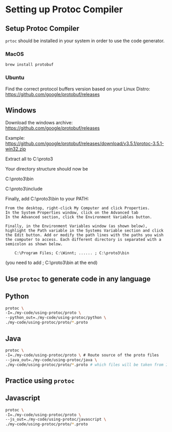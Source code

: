 # Setting up Protoc Compiler

## Setup Protoc Compiler

`prtoc` should be installed in your system in order to use the code generator.

### MacOS
`brew install protobuf` 

### Ubuntu

Find the correct protocol buffers version based on your Linux Distro: https://github.com/google/protobuf/releases

## Windows

Download the windows archive: https://github.com/google/protobuf/releases

Example: https://github.com/google/protobuf/releases/download/v3.5.1/protoc-3.5.1-win32.zip

Extract all to C:\proto3  

Your directory structure should now be

C:\proto3\bin 

C:\proto3\include 

Finally, add C:\proto3\bin to your PATH:

    From the desktop, right-click My Computer and click Properties.
    In the System Properties window, click on the Advanced tab
    In the Advanced section, click the Environment Variables button.

    Finally, in the Environment Variables window (as shown below), highlight the Path variable in the Systems Variable section and click the Edit button. Add or modify the path lines with the paths you wish the computer to access. Each different directory is separated with a semicolon as shown below.

        C:\Program Files; C:\Winnt; ...... ; C:\proto3\bin

(you need to add ; C:\proto3\bin  at the end)

## Use `protoc` to generate code in any language

## Python
```bash
protoc \
-I=./my-code/using-protoc/proto \
--python_out=./my-code/using-protoc/python \
./my-code/using-protoc/proto/*.proto
```

## Java
```bash
protoc \
-I=./my-code/using-protoc/proto \ # Route source of the proto files
--java_out=./my-code/using-protoc/java \
./my-code/using-protoc/proto/*.proto # which files will be taken from Input (-I)
```

## Practice using `protoc`

## Javascript

```bash
protoc \
-I=./my-code/using-protoc/proto \
--js_out=./my-code/using-protoc/javascript \
./my-code/using-protoc/proto/*.proto
```